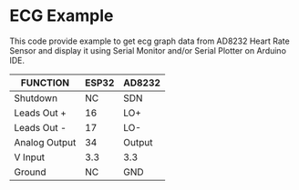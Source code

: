 # ECG Example

This code provide example to get ecg graph data from AD8232 Heart Rate Sensor and display it using Serial Monitor and/or Serial Plotter on Arduino IDE.

|FUNCTION| ESP32  | AD8232 |
| ------------- | ------------- | ------------- |
| Shutdown | NC | SDN |
| Leads Out + | 16 | LO+ |
| Leads Out - | 17 | LO- |
| Analog Output  | 34 | Output |
| V Input | 3.3 | 3.3 |
| Ground | NC | GND |
